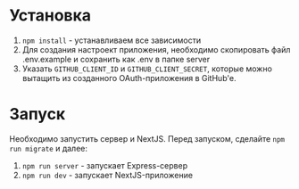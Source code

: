 # Установка

1. `npm install` - устанавливаем все зависимости
2. Для создания настроект приложения, необходимо скопировать файл .env.example и сохранить как .env в папке server
3. Указать `GITHUB_CLIENT_ID` и `GITHUB_CLIENT_SECRET`, которые можно вытащить из созданного OAuth-приложения в GitHub'e.

# Запуск

Необходимо запустить сервер и NextJS. Перед запуском, сделайте `npm run migrate` и далее:

1. `npm run server` - запускает Express-сервер
2. `npm run dev` - запускает NextJS-приложение
